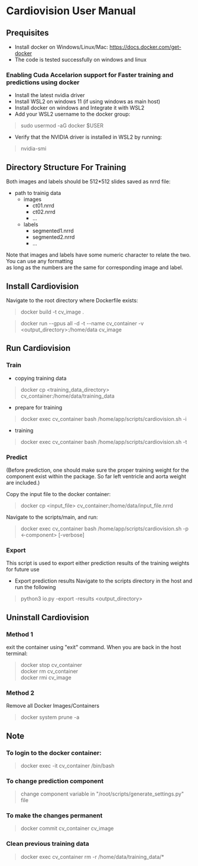 # Cardiovision User Manual

## Prequisites
- Install docker on Windows/Linux/Mac: https://docs.docker.com/get-docker
- The code is tested successfully on windows and linux
### Enabling Cuda Accelarion support for Faster training and predictions using docker
- Install the latest nvidia driver
- Install WSL2 on windows 11 (if using windows as main host)
- Install docker on windows and Integrate it with WSL2
- Add your WSL2 username to the docker group:
>sudo usermod -aG docker $USER
- Verify that the NVIDIA driver is installed in WSL2 by running:
> nvidia-smi

## Directory Structure For Training
Both images and labels should be 512*512 slides saved as nrrd file:

* path to trainig data
    * images
        * ct01.nrrd
        * ct02.nrrd
        * ...
    * labels
        * segmented1.nrrd
        * segmented2.nrrd
        * ...

Note that images and labels have some numeric character to relate the two. You can use any formatting\
as long as the numbers are the same for corresponding image and label.

## Install Cardiovision
Navigate to the root directory where Dockerfile exists:
>docker build -t cv_image .

>docker run --gpus all -d -t --name cv_container -v <output_directory>:/home/data cv_image

## Run Cardiovision

### Train
- copying training data
>docker cp <training_data_directory> cv_container:/home/data/training_data
- prepare for training
>docker exec cv_container bash /home/app/scripts/cardiovision.sh -i
- training
>docker exec cv_container bash /home/app/scripts/cardiovision.sh -t

### Predict
(Before prediction, one should make sure the proper training weight for the component exist within the package. So far left ventricle and aorta weight are included.)

Copy the input file to the docker container:
>docker cp <input_file> cv_container:/home/data/input_file.nrrd

Navigate to the scripts/main, and run:
>docker exec cv_container bash /home/app/scripts/cardiovision.sh -p <-component> [-verbose]

### Export
This script is used to export either prediction results of the training weights for future use

- Export prediction results
Navigate to the scripts directory in the host and run the following
>python3 io.py -export -results <output_directory>

## Uninstall Cardiovision
### Method 1
exit the container using "exit" command. When you are back in the host terminal:
>docker stop cv_container\
>docker rm cv_container\
>docker rmi cv_image

### Method 2
Remove all Docker Images/Containers
>docker system prune -a

## Note
### To login to the docker container:
>docker exec -it cv_container /bin/bash

### To change prediction component
>change component variable in "/root/scripts/generate_settings.py" file

### To make the changes permanent
>docker commit cv_container cv_image

### Clean previous training data
>docker exec cv_container rm -r /home/data/training_data/*
